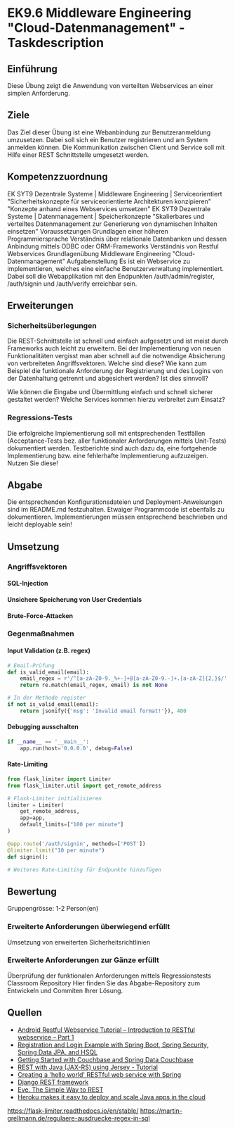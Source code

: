 # EK9.6 Middleware Engineering "Cloud-Datenmanagement" - Taskdescription

## Einführung
Diese Übung zeigt die Anwendung von verteilten Webservices an einer simplen Anforderung.

## Ziele
Das Ziel dieser Übung ist eine Webanbindung zur Benutzeranmeldung umzusetzen. Dabei soll sich ein Benutzer registrieren und am System anmelden können.
Die Kommunikation zwischen Client und Service soll mit Hilfe einer REST Schnittstelle umgesetzt werden.

## Kompetenzzuordnung
EK SYT9 Dezentrale Systeme | Middleware Engineering | Serviceorientiert
"Sicherheitskonzepte für serviceorientierte Architekturen konzipieren"
"Konzepte anhand eines Webservices umsetzen"
EK SYT9 Dezentrale Systeme | Datenmanagement | Speicherkonzepte
"Skalierbares und verteiltes Datenmanagement zur Generierung von dynamischen Inhalten einsetzen"
Voraussetzungen
Grundlagen einer höheren Programmiersprache
Verständnis über relationale Datenbanken und dessen Anbindung mittels ODBC oder ORM-Frameworks
Verständnis von Restful Webservices
Grundlagenübung Middleware Engineering "Cloud-Datenmanagement"
Aufgabenstellung
Es ist ein Webservice zu implementieren, welches eine einfache Benutzerverwaltung implementiert. Dabei soll die Webapplikation mit den Endpunkten /auth/admin/register, /auth/signin und /auth/verify erreichbar sein.

## Erweiterungen

### Sicherheitsüberlegungen
Die REST-Schnittstelle ist schnell und einfach aufgesetzt und ist meist durch Frameworks auch leicht zu erweitern. Bei der Implementierung von neuen Funktionalitäten vergisst man aber schnell auf die notwendige Absicherung von verbreiteten Angriffsvektoren. Welche sind diese? Wie kann zum Beispiel die funktionale Anforderung der Registrierung und des Logins von der Datenhaltung getrennt und abgesichert werden? Ist dies sinnvoll?

Wie können die Eingabe und Übermittlung einfach und schnell sicherer gestaltet werden? Welche Services kommen hierzu verbreitet zum Einsatz?

### Regressions-Tests
Die erfolgreiche Implementierung soll mit entsprechenden Testfällen (Acceptance-Tests bez. aller funktionaler Anforderungen mittels Unit-Tests) dokumentiert werden. Testberichte sind auch dazu da, eine fortgehende Implementierung bzw. eine fehlerhafte Implementierung aufzuzeigen. Nutzen Sie diese!

## Abgabe
Die entsprechenden Konfigurationsdateien und Deployment-Anweisungen sind im README.md festzuhalten. Etwaiger Programmcode ist ebenfalls zu dokumentieren. Implementierungen müssen entsprechend beschrieben und leicht deployable sein!

## Umsetzung

### Angriffsvektoren
#### SQL-Injection
#### Unsichere Speicherung von User Credentials
#### Brute-Force-Attacken

### Gegenmaßnahmen
#### Input Validation (z.B. regex)

```python
# Email-Prüfung
def is_valid_email(email):
    email_regex = r'/^[a-zA-Z0-9._%+-]+@[a-zA-Z0-9.-]+.[a-zA-Z]{2,}$/'
    return re.match(email_regex, email) is not None

# In der Methode register
if not is_valid_email(email):
    return jsonify({'msg': 'Invalid email format!'}), 400
```

#### Debugging ausschalten

```python
if __name__ == '__main__':
    app.run(host='0.0.0.0', debug=False)
```

#### Rate-Limiting

```python
from flask_limiter import Limiter
from flask_limiter.util import get_remote_address

# Flask-Limiter initialisieren
limiter = Limiter(
    get_remote_address,
    app=app,
    default_limits=["100 per minute"]
)

@app.route('/auth/signin', methods=['POST'])
@limiter.limit("10 per minute")
def signin():

# Weiteres Rate-Limiting für Endpunkte hinzufügen
```

## Bewertung
Gruppengrösse: 1-2 Person(en)

###  Erweiterte Anforderungen überwiegend erfüllt
Umsetzung von erweiterten Sicherheitsrichtlinien
### Erweiterte Anforderungen zur Gänze erfüllt
Überprüfung der funktionalen Anforderungen mittels Regressionstests
Classroom Repository
Hier finden Sie das Abgabe-Repository zum Entwickeln und Commiten Ihrer Lösung.

## Quellen
- [Android Restful Webservice Tutorial – Introduction to RESTful webservice – Part 1](https://www.androidhive.info/2014/05/android-working-with-volley-library-1/)
- [Registration and Login Example with Spring Boot, Spring Security, Spring Data JPA, and HSQL](https://www.codejava.net/frameworks/spring-boot/user-registration-and-login-tutorial)
- [Getting Started with Couchbase and Spring Data Couchbase](https://spring.io/blog/2015/03/16/getting-started-with-couchbase-and-spring-data-couchbase)
- [REST with Java (JAX-RS) using Jersey - Tutorial](https://www.vogella.com/tutorials/REST/article.html)
- [Creating a 'hello world' RESTful web service with Spring](https://spring.io/guides/gs/rest-service/)
- [Django REST framework](https://www.django-rest-framework.org/)
- [Eve. The Simple Way to REST](https://docs.python-eve.org/en/stable/)
- [Heroku makes it easy to deploy and scale Java apps in the cloud](https://devcenter.heroku.com/articles/deploying-spring-boot-apps-to-heroku)

https://flask-limiter.readthedocs.io/en/stable/
https://martin-grellmann.de/regulaere-ausdruecke-regex-in-sql

